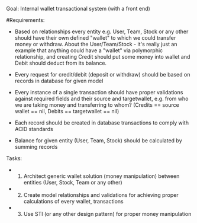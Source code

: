 Goal: Internal wallet transactional system (with a front end)

#Requirements:

- Based on relationships every entity e.g. User, Team, Stock or any other should have their own defined "wallet" to which we could transfer money or withdraw. About the User/Team/Stock - it's really just an example that anything could have a "wallet" via polymorphic relationship, and creating Credit should put some money into wallet and Debit should deduct from its balance.

- Every request for credit/debit (deposit or withdraw) should be based on records in database for given model

- Every instance of a single transaction should have proper validations against required fields and their source and targetwallet, e.g. from who we are taking money and transferring to whom? (Credits == source wallet == nil, Debits == targetwallet == nil)

- Each record should be created in database transactions to comply with ACID standards

- Balance for given entity (User, Team, Stock) should be calculated by summing records

	 

Tasks:

- 1. Architect generic wallet solution (money manipulation) between entities (User, Stock, Team or any other)

- 2. Create model relationships and validations for achieving proper calculations of every wallet, transactions

- 3. Use STI (or any other design pattern) for proper money manipulation
